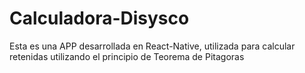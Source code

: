# Calculadora-Disysco
Esta es una APP desarrollada en React-Native, utilizada para calcular retenidas utilizando el principio de Teorema de Pitagoras
